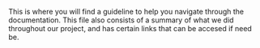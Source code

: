 This is where you will find a guideline to help you navigate through the documentation. This file also consists of a summary of what we did throughout our project, and has certain links that can be accesed if need be.
